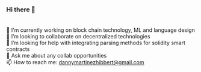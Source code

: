 ### Hi there 👋 <br><br>

🔭 I'm currently working on block chain technology, ML and language design <br>
👯 I’m looking to collaborate on decentralized technologies <br>
🤔 I’m looking for help with integrating parsing methods for solidity smart contracts <br>
💬 Ask me about any collab opportunities <br>
📫 How to reach me: dannymartinezhibbert@gmail.com <br>
